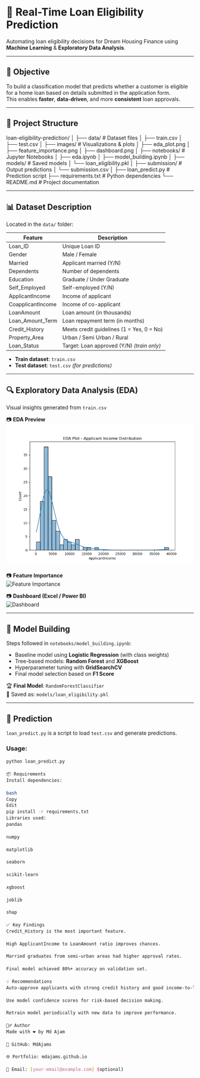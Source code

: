 # 🏦 Real-Time Loan Eligibility Prediction

Automating loan eligibility decisions for Dream Housing Finance using **Machine Learning** & **Exploratory Data Analysis**.

---

## 🎯 Objective

To build a classification model that predicts whether a customer is eligible for a home loan based on details submitted in the application form.  
This enables **faster**, **data-driven**, and more **consistent** loan approvals.

---

## 📁 Project Structure
loan-eligibility-prediction/
│
├── data/ # Dataset files
│ ├── train.csv
│ ├── test.csv
│
├── images/ # Visualizations & plots
│ ├── eda_plot.png
│ ├── feature_importance.png
│ ├── dashboard.png
│
├── notebooks/ # Jupyter Notebooks
│ ├── eda.ipynb
│ ├── model_building.ipynb
│
├── models/ # Saved models
│ └── loan_eligibility.pkl
│
├── submission/ # Output predictions
│ └── submission.csv
│
├── loan_predict.py # Prediction script
├── requirements.txt # Python dependencies
└── README.md # Project documentation

---

## 📊 Dataset Description

Located in the `data/` folder:

| Feature            | Description                                |
|--------------------|--------------------------------------------|
| Loan_ID            | Unique Loan ID                             |
| Gender             | Male / Female                              |
| Married            | Applicant married (Y/N)                    |
| Dependents         | Number of dependents                       |
| Education          | Graduate / Under Graduate                  |
| Self_Employed      | Self-employed (Y/N)                        |
| ApplicantIncome    | Income of applicant                        |
| CoapplicantIncome  | Income of co-applicant                     |
| LoanAmount         | Loan amount (in thousands)                 |
| Loan_Amount_Term   | Loan repayment term (in months)            |
| Credit_History     | Meets credit guidelines (1 = Yes, 0 = No)  |
| Property_Area      | Urban / Semi Urban / Rural                 |
| Loan_Status        | Target: Loan approved (Y/N) *(train only)* |

- **Train dataset**: `train.csv`  
- **Test dataset**: `test.csv` *(for predictions)*

---

## 🔍 Exploratory Data Analysis (EDA)

Visual insights generated from `train.csv`

📷 **EDA Preview**  
![EDA](images/eda_plot.png)

📷 **Feature Importance**  
![Feature Importance](images/feature_importance.png)

📷 **Dashboard (Excel / Power BI)**  
![Dashboard](images/dashboard.png)

---

## 🧠 Model Building

Steps followed in `notebooks/model_building.ipynb`:

- Baseline model using **Logistic Regression** (with class weights)
- Tree-based models: **Random Forest** and **XGBoost**
- Hyperparameter tuning with **GridSearchCV**
- Final model selection based on **F1 Score**

🏆 **Final Model**: `RandomForestClassifier`  
💾 Saved as: `models/loan_eligibility.pkl`

---

## 🚀 Prediction

`loan_predict.py` is a script to load `test.csv` and generate predictions.

### Usage:

```bash
python loan_predict.py

📦 Requirements
Install dependencies:

bash
Copy
Edit
pip install -r requirements.txt
Libraries used:
pandas

numpy

matplotlib

seaborn

scikit-learn

xgboost

joblib

shap

✅ Key Findings
Credit_History is the most important feature.

High ApplicantIncome to LoanAmount ratio improves chances.

Married graduates from semi-urban areas had higher approval rates.

Final model achieved 80%+ accuracy on validation set.

💡 Recommendations
Auto-approve applicants with strong credit history and good income-to-loan ratios.

Use model confidence scores for risk-based decision making.

Retrain model periodically with new data to improve performance.

🙋‍♂️ Author
Made with ❤️ by Md Ajam

🔗 GitHub: MdAjams

🌐 Portfolio: mdajams.github.io

📧 Email: [your-email@example.com] (optional)



